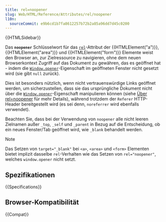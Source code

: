 ```yaml
---
title: rel=noopener
slug: Web/HTML/Reference/Attributes/rel/noopener
l10n:
  sourceCommit: e9b6cd1b7fa8612257b72b2a85a96dd7d45c0200
---
```


{{HTMLSidebar}}

Das **`noopener`** Schlüsselwort für das [`rel`](/de/docs/Web/HTML/Reference/Attributes/rel)-Attribut der {{HTMLElement("a")}}, {{HTMLElement("area")}} und {{HTMLElement("form")}} Elemente weist den Browser an, zur Zielressource zu navigieren, ohne dem neuen Browserkontext Zugriff auf das Dokument zu gewähren, das es geöffnet hat - indem die [`Window.opener`](/de/docs/Web/API/Window/opener)-Eigenschaft im geöffneten Fenster nicht gesetzt wird (sie gibt `null` zurück).

Dies ist besonders nützlich, wenn nicht vertrauenswürdige Links geöffnet werden, um sicherzustellen, dass sie das ursprüngliche Dokument nicht über die [`Window.opener`](/de/docs/Web/API/Window/opener)-Eigenschaft manipulieren können (siehe [Über rel=noopener](https://mathiasbynens.github.io/rel-noopener/) für mehr Details), während trotzdem der `Referer` HTTP-Header bereitgestellt wird (es sei denn, `noreferrer` wird ebenfalls verwendet).

Beachten Sie, dass bei der Verwendung von `noopener` alle nicht leeren Zielnamen außer `_top`, `_self` und `_parent` in Bezug auf die Entscheidung, ob ein neues Fenster/Tab geöffnet wird, wie `_blank` behandelt werden.

> [!NOTE]
> Das Setzen von `target="_blank"` bei `<a>`, `<area>` und `<form>` Elementen bietet implizit dasselbe `rel`-Verhalten wie das Setzen von `rel="noopener"`, welches `window.opener` nicht setzt.

## Spezifikationen

{{Specifications}}

## Browser-Kompatibilität

{{Compat}}
